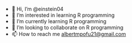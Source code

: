 - 👋 Hi, I’m @einstein04
- 👀 I’m interested in learning R programming 
- 🌱 I’m currently learning R programming
- 💞️ I’m looking to collaborate on R programming
- 📫 How to reach me albertmpofu21@gmail.com

<!---
einstein04/einstein04 is a ✨ special ✨ repository because its `README.md` (this file) appears on your GitHub profile.
You can click the Preview link to take a look at your changes.
--->
